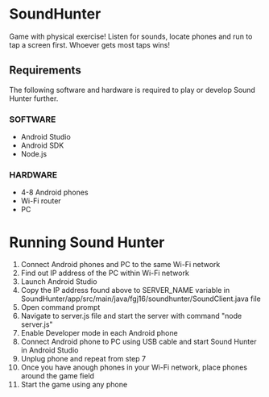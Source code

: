 # SoundHunter

Game with physical exercise!  Listen for sounds, locate phones and run to tap a screen first.  Whoever gets most taps wins!

## Requirements

The following software and hardware is required to play or develop Sound Hunter further.

### SOFTWARE

- Android Studio
- Android SDK
- Node.js

### HARDWARE

- 4-8 Android phones
- Wi-Fi router
- PC

# Running Sound Hunter

1. Connect Android phones and PC to the same Wi-Fi network
2. Find out IP address of the PC within Wi-Fi network
3. Launch Android Studio
4. Copy the IP address found above to SERVER_NAME variable in SoundHunter/app/src/main/java/fgj16/soundhunter/SoundClient.java file
5. Open command prompt
6. Navigate to server.js file and start the server with command "node server.js"
7. Enable Developer mode in each Android phone
8. Connect Android phone to PC using USB cable and start Sound Hunter in Android Studio
9. Unplug phone and repeat from step 7
10. Once you have anough phones in your Wi-Fi network, place phones around the game field
11. Start the game using any phone
